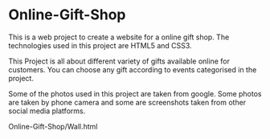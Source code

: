 # Online-Gift-Shop
This is a web project to create a website for a online gift shop.
The technologies used in this project are HTML5 and CSS3.

This Project is all about different variety of gifts available online for customers.
You can choose any gift according to events categorised in the project.

Some of the photos used in this project are taken from google.
Some photos are taken by phone camera and some are screenshots taken 
from other social media platforms.

Online-Gift-Shop/Wall.html
      
      
